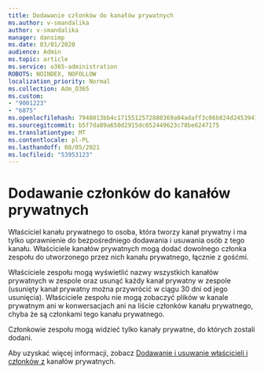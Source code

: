 ```yaml
---
title: Dodawanie członków do kanałów prywatnych
ms.author: v-smandalika
author: v-smandalika
manager: dansimp
ms.date: 03/01/2020
audience: Admin
ms.topic: article
ms.service: o365-administration
ROBOTS: NOINDEX, NOFOLLOW
localization_priority: Normal
ms.collection: Adm_O365
ms.custom:
- "9001223"
- "6875"
ms.openlocfilehash: 7948013bb4c1715512572880369a04adaff3c06b824d245394139380abc65378
ms.sourcegitcommit: b5f7da89a650d2915dc652449623c78be6247175
ms.translationtype: MT
ms.contentlocale: pl-PL
ms.lasthandoff: 08/05/2021
ms.locfileid: "53953123"
---
```

# <a name="adding-members-to-private-channels"></a>Dodawanie członków do kanałów prywatnych

Właściciel kanału prywatnego to osoba, która tworzy kanał prywatny i ma tylko uprawnienie do bezpośredniego dodawania i usuwania osób z tego kanału. Właściciele kanałów prywatnych mogą dodać dowolnego członka zespołu do utworzonego przez nich kanału prywatnego, łącznie z gośćmi.

Właściciele zespołu mogą wyświetlić nazwy wszystkich kanałów prywatnych w zespole oraz usunąć każdy kanał prywatny w zespole (usunięty kanał prywatny można przywrócić w ciągu 30 dni od jego usunięcia). Właściciele zespołu nie mogą zobaczyć plików w kanale prywatnym ani w konwersacjach ani na liście członków kanału prywatnego, chyba że są członkami tego kanału prywatnego.

Członkowie zespołu mogą widzieć tylko kanały prywatne, do których zostali dodani.

Aby uzyskać więcej informacji, zobacz [Dodawanie i usuwanie właścicieli i członków z](https://docs.microsoft.com/MicrosoftTeams/private-channels#adding-and-removing-owners-and-members) kanałów prywatnych.
